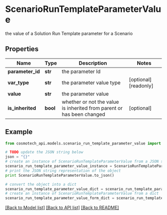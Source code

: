 # ScenarioRunTemplateParameterValue

the value of a Solution Run Template parameter for a Scenario

## Properties

Name | Type | Description | Notes
------------ | ------------- | ------------- | -------------
**parameter_id** | **str** | the parameter Id | 
**var_type** | **str** | the parameter value type | [optional] [readonly] 
**value** | **str** | the parameter value | 
**is_inherited** | **bool** | whether or not the value is inherited from parent or has been changed | [optional] 

## Example

```python
from cosmotech_api.models.scenario_run_template_parameter_value import ScenarioRunTemplateParameterValue

# TODO update the JSON string below
json = "{}"
# create an instance of ScenarioRunTemplateParameterValue from a JSON string
scenario_run_template_parameter_value_instance = ScenarioRunTemplateParameterValue.from_json(json)
# print the JSON string representation of the object
print ScenarioRunTemplateParameterValue.to_json()

# convert the object into a dict
scenario_run_template_parameter_value_dict = scenario_run_template_parameter_value_instance.to_dict()
# create an instance of ScenarioRunTemplateParameterValue from a dict
scenario_run_template_parameter_value_form_dict = scenario_run_template_parameter_value.from_dict(scenario_run_template_parameter_value_dict)
```
[[Back to Model list]](../README.md#documentation-for-models) [[Back to API list]](../README.md#documentation-for-api-endpoints) [[Back to README]](../README.md)


